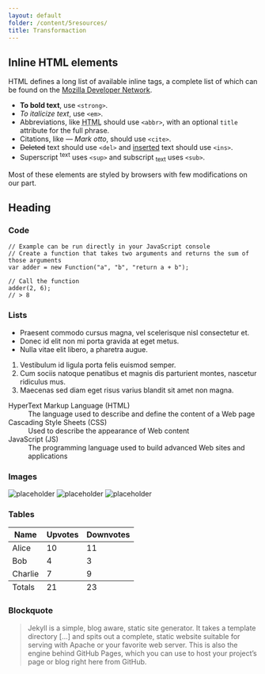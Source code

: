 ```yaml
---
layout: default
folder: /content/5resources/
title: Transformaction
---
```


## Inline HTML elements

HTML defines a long list of available inline tags, a complete list of which can be found on the [Mozilla Developer Network](https://developer.mozilla.org/en-US/docs/Web/HTML/Element).

<ul>
  <li><strong>To bold text</strong>, use <code>&lt;strong&gt;</code>.</li>
  <li><em>To italicize text</em>, use <code>&lt;em&gt;</code>.</li>
  <li>Abbreviations, like <abbr title="HyperText Markup Langage">HTML</abbr> should use <code>&lt;abbr&gt;</code>, with an optional <code>title</code> attribute for the full phrase.</li>
  <li>Citations, like <cite>&mdash; Mark otto</cite>, should use <code>&lt;cite&gt;</code>.</li>
  <li><del>Deleted</del> text should use <code>&lt;del&gt;</code> and <ins>inserted</ins> text should use <code>&lt;ins&gt;</code>.</li>
  <li>Superscript <sup>text</sup> uses <code>&lt;sup&gt;</code> and subscript <sub>text</sub> uses <code>&lt;sub&gt;</code>.</li>
</ul>

Most of these elements are styled by browsers with few modifications on our part.

## Heading

### Code

<pre><code>// Example can be run directly in your JavaScript console
// Create a function that takes two arguments and returns the sum of those arguments
var adder = new Function(&quot;a&quot;, &quot;b&quot;, &quot;return a + b&quot;);

// Call the function
adder(2, 6);
// &gt; 8</code></pre>

### Lists

+ Praesent commodo cursus magna, vel scelerisque nisl consectetur et.
+ Donec id elit non mi porta gravida at eget metus.
+ Nulla vitae elit libero, a pharetra augue.

1. Vestibulum id ligula porta felis euismod semper.
1. Cum sociis natoque penatibus et magnis dis parturient montes, nascetur ridiculus mus.
1. Maecenas sed diam eget risus varius blandit sit amet non magna.

<dl>
  <dt>HyperText Markup Language (HTML)</dt>
    <dd>The language used to describe and define the content of a Web page</dd>
  <dt>Cascading Style Sheets (CSS)</dt>
    <dd>Used to describe the appearance of Web content</dd>
  <dt>JavaScript (JS)</dt>
    <dd>The programming language used to build advanced Web sites and applications</dd>
</dl>

### Images

<img src="https://placehold.it/800x400" alt="placeholder" title="Large example image">
<img src="https://placehold.it/400x200" alt="placeholder" title="Medium example image">
<img src="https://placehold.it/200x200" alt="placeholder" title="Small example image">

### Tables

<table>
  <thead>
    <tr>
      <th>Name</th>
      <th>Upvotes</th>
      <th>Downvotes</th>
    </tr>
  </thead>
  <tfoot>
    <tr>
      <td>Totals</td>
      <td>21</td>
      <td>23</td>
    </tr>
  </tfoot>
  <tbody>
    <tr>
      <td>Alice</td>
      <td>10</td>
      <td>11</td>
    </tr>
    <tr>
      <td>Bob</td>
      <td>4</td>
      <td>3</td>
    </tr>
    <tr>
      <td>Charlie</td>
      <td>7</td>
      <td>9</td>
    </tr>
  </tbody>
</table>

### Blockquote

<blockquote>
Jekyll is a simple, blog aware, static site generator. It takes a template directory [...] and spits out a complete, static website suitable for serving with Apache or your favorite web server. This is also the engine behind GitHub Pages, which you can use to host your project’s page or blog right here from GitHub.
</blockquote>
